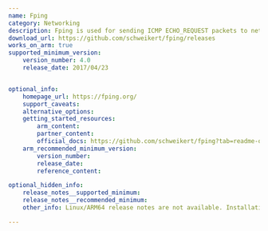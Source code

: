 ```yaml
---
name: Fping
category: Networking
description: Fping is used for sending ICMP ECHO_REQUEST packets to network hosts and is used for network diagnostics and monitoring.
download_url: https://github.com/schweikert/fping/releases
works_on_arm: true
supported_minimum_version:
    version_number: 4.0
    release_date: 2017/04/23


optional_info:
    homepage_url: https://fping.org/
    support_caveats:
    alternative_options:
    getting_started_resources:
        arm_content:
        partner_content:
        official_docs: https://github.com/schweikert/fping?tab=readme-ov-file#installation
    arm_recommended_minimum_version:
        version_number:
        release_date:
        reference_content:

optional_hidden_info:
    release_notes__supported_minimum:
    release_notes__recommended_minimum:
    other_info: Linux/ARM64 release notes are not available. Installation and testing were done using released tar files.

---
```

